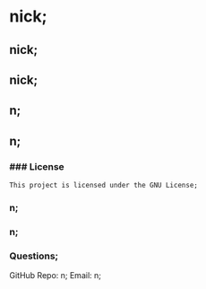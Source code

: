 # nick;
  ## nick;
  ## nick;
  ## n;
  ## n;
  ### ### License
    This project is licensed under the GNU License;
  ### n;
  ### n;
  ### Questions;
  GitHub Repo: n;
  Email: n;
